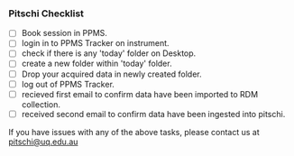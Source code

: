 ### Pitschi Checklist

- [ ] Book session in PPMS.
- [ ] login in to PPMS Tracker on instrument.
- [ ] check if there is any 'today' folder on Desktop. 
- [ ] create a new folder within 'today' folder.  
- [ ] Drop your acquired data in newly created folder.
- [ ] log out of PPMS Tracker.  
- [ ] recieved first email to confirm data have been imported to RDM collection.
- [ ] received second email to confirm data have been ingested into pitschi.

If you have issues with any of the above tasks, please contact us at pitschi@uq.edu.au
